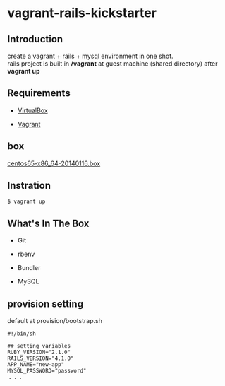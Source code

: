 # vagrant-rails-kickstarter

## Introduction

create a vagrant + rails + mysql environment in one shot.      
rails project is built in **/vagrant** at guest machine (shared directory) after **vagrant up**

## Requirements

* [VirtualBox](https://www.virtualbox.org)

* [Vagrant](http://vagrantup.com)


## box

[centos65-x86_64-20140116.box](https://github.com/2creatives/vagrant-centos/releases/download/v6.5.3/centos65-x86_64-20140116.box)

## Instration

```
$ vagrant up
```

## What's In The Box

* Git

* rbenv

* Bundler

* MySQL

## provision setting
default at provision/bootstrap.sh

```
#!/bin/sh

## setting variables
RUBY_VERSION="2.1.0"
RAILS_VERSION="4.1.0"
APP_NAME="new-app"
MYSQL_PASSWORD="password"
・・・
```

